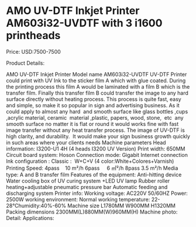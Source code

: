 # AMO UV-DTF Inkjet Printer AM603i32-UVDTF with 3 i1600 printheads

Price: USD:7500-7500

Product Details:

AMO UV-DTF Inkjet Printer Model name AM603i32-UVDTF
UV-DTF Printer could print with UV Ink to the sticker film A which with glue coated. During the printing process this film A would be laminated with a film B which is the transfer film. Finally this transfer film B could transfer the image to any hard surface directly without heating process. This process is quite fast, easy and simple, so make it so popular in sign and advertising business. As it could apply to almost any hard  and smooth surface like glass bottles ,cups ,acrylic material, ceramic  material ,plastic, papers, wood, stone,  etc  any smooth surface no matter it is flat or round it would works fine with fast image transfer without any heat transfer process. The image of UV-DTF is  high clarity, and durability.  It would make your sign business growth quickly in such areas where your clients needs
Machine parameters
Head information:	I3200-U1 4H	(4 heads I3200 UV Version)
Print width:	650MM
Circuit board system:	Hoson
Connection mode:	Gigabit Internet connection
Ink configuration	:
Classic :  W+C+V (4 color:White+Colores+Varnish)
Printing Speed:
4pass    10 m²/h
6pass     6 ㎡²/h
8pass	3.5 m²/h
Media type:
A and B transfer film
Features of the equipment:
Anti-hitting device
Water cooling box of UV curing system +LED UV lamp
Rubber roller heating+adjustable pneumatic pressure bar
Automatic feeding and discharging system
Printer info:
Working voltage:	AC220V 50/60HZ
Power:	2500W
working environment:
Normal working temperature: 22-28℃humidity:40%-60%
Machine size	L1780MM W900MM H1320MM
Packing dimensions
2300MM(L)880MM(W)960MM(H)
Machine photo:
Detail:
Applications: